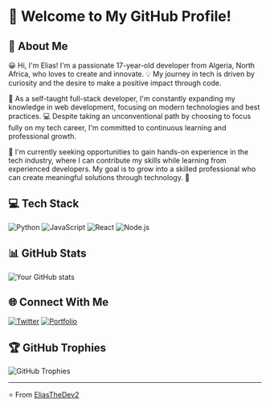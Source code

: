 # 🌟 Welcome to My GitHub Profile! 

## 👋 About Me

😀 Hi, I'm Elias! I'm a passionate 17-year-old developer from Algeria, North Africa, who loves to create and innovate. 💡 My journey in tech is driven by curiosity and the desire to make a positive impact through code. 

🚀 As a self-taught full-stack developer, I'm constantly expanding my knowledge in web development, focusing on modern technologies and best practices. 💻 Despite taking an unconventional path by choosing to focus fully on my tech career, I'm committed to continuous learning and professional growth.

🌱 I'm currently seeking opportunities to gain hands-on experience in the tech industry, where I can contribute my skills while learning from experienced developers. My goal is to grow into a skilled professional who can create meaningful solutions through technology. 🎯

## 💻 Tech Stack
![Python](https://img.shields.io/badge/-Python-3776AB?style=flat-square&logo=Python&logoColor=white)
![JavaScript](https://img.shields.io/badge/-JavaScript-F7DF1E?style=flat-square&logo=javascript&logoColor=black)
![React](https://img.shields.io/badge/-React-61DAFB?style=flat-square&logo=react&logoColor=black)
![Node.js](https://img.shields.io/badge/-Node.js-339933?style=flat-square&logo=node.js&logoColor=white)

## 📊 GitHub Stats
![Your GitHub stats](https://github-readme-stats.vercel.app/api?username=EliasTheDev2&show_icons=true&theme=radical)

## 🌐 Connect With Me
[![Twitter](https://img.shields.io/badge/-Twitter-1DA1F2?style=flat-square&logo=X&logoColor=white)](https://x.com/kiddonotclone)
[![Portfolio](https://img.shields.io/badge/-Portfolio-000000?style=flat-square&logo=About.me&logoColor=white)](https://eliasthedev.netlify.app/)

## 🏆 GitHub Trophies
![GitHub Trophies](https://github-profile-trophy.vercel.app/?username=EliasTheDev2&theme=darkhub)

---
⭐️ From [EliasTheDev2](https://github.com/EliasTheDev2)
